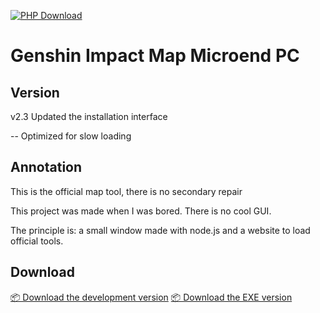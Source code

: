 [![PHP Download](https://img.shields.io/badge/php-%3E%205.4-orange.svg)](https://github.com/yalwolf/Genshin-Impact-Map-Microend/releases/tag/Node.js)
<h1>Genshin Impact Map Microend PC</h1>

## Version
<p>v2.3 Updated the installation interface</p>
<p>-- Optimized for slow loading</p>

## Annotation
<p>This is the official map tool, there is no secondary repair</p>
<p>This project was made when I was bored. There is no cool GUI. </p>
<p>The principle is: a small window made with node.js and a website to load official tools.</p>

## Download

[📦 Download the development version](https://github.com/yalwolf/Genshin-Impact-Map-Microend/releases/tag/Node.js) [📦 Download the EXE version](https://github.com/yalwolf/Genshin-Impact-Map-Microend/releases/tag/Node.js)

